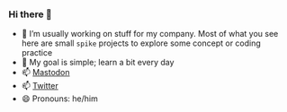 ### Hi there 👋
- 🔭 I’m usually working on stuff for my company. Most of what you see here are small `spike` projects to explore some concept or coding practice
- 🌱 My goal is simple; learn a bit every day
- 📫 <a rel="me" href="https://curmudgeon.cafe/@StevenJV">Mastodon</a>
- 📫 <a href="https://twitter.com/StevenJV">Twitter</a>
- 😄 Pronouns: he/him


